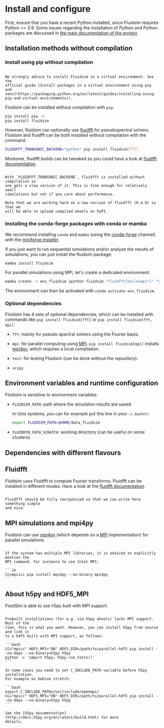 # Install and configure

First, ensure that you have a recent Python installed, since Fluidsim requires
Python >= 3.9. Some issues regarding the installation of Python and Python
packages are discussed in
[the main documentation of the project](http://fluiddyn.readthedocs.org/en/latest/install.html).

## Installation methods without compilation

### Install using pip without compilation

```{note}

We strongly advice to install Fluidsim in a virtual environment. See the
official guide [Install packages in a virtual environment using pip and
venv](https://packaging.python.org/en/latest/guides/installing-using-pip-and-virtual-environments/).

```

Fluidsim can be installed without compilation with `pip`:

```sh
pip install pip -U
pip install fluidsim
```

However, fluidsim can optionally use [fluidfft](http://fluidfft.readthedocs.io)
for pseudospectral solvers. Fluidsim and fluidfft can be both installed without
compilation with the command:

```sh
FLUIDFFT_TRANSONIC_BACKEND="python" pip install fluidsim[fft]
```

Moreover, fluidfft builds can be tweaked so you could have a look at
[fluidfft documentation](http://fluidfft.readthedocs.io/en/latest/install.html).

```{warning}

With `FLUIDFFT_TRANSONIC_BACKEND`, fluidfft is installed without compilation so
one gets a slow version of it. This is fine enough for relatively small
simulations but not if you care about performance.

Note that we are working hard on a new version of fluidfft (0.4.0) so that we
will be able to upload compiled wheels on PyPI.

```

### Installing the conda-forge packages with conda or mamba

We recommend installing `conda` and `mamba` (using the [conda-forge] channel) with
the [miniforge installer](https://github.com/conda-forge/miniforge).

If you just want to run sequential simulations and/or analyze the results of
simulations, you can just install the fluidsim package:

```sh
mamba install fluidsim
```

For parallel simulations using MPI, let's create a dedicated environment:

```sh
mamba create -n env_fluidsim ipython fluidsim "fluidfft[build=mpi*]" "h5py[build=mpi*]"
```

The environment can then be activated with `conda activate env_fluidsim`.

### Optional dependencies

Fluidsim has 4 sets of optional dependencies, which can be installed with commands
like `pip install fluidsim[fft]` or `pip install fluidsim[fft, mpi]`:

- `fft`: mainly for pseudo spectral solvers using the Fourier basis.

- `mpi`: for parallel computing using [MPI]. `pip install fluidsim[mpi]` installs
  [mpi4py], which requires a local compilation.

- `test`: for testing Fluidsim (can be done without the repository).

- `scipy`

## Environment variables and runtime configuration

Fluidsim is sensitive to environment variables:

- `FLUIDSIM_PATH`: path where the simulation results are saved.

  In Unix systems, you can for example put this line in your `~/.bashrc`:

  ```sh
  export FLUIDSIM_PATH=$HOME/data_fluidsim
  ```

- `FLUIDDYN_PATH_SCRATCH`: working directory (can be useful on some clusters).

## Dependencies with different flavours

## Fluidfft

Fluidsim uses Fluidfft to compute Fourier transforms. Fluidfft can be installed in
different modes. Have a look at the
[fluidfft documentation](http://fluidfft.readthedocs.io/en/latest/install.html).

```{todo}

Fluidfft should be fully reorganized so that we can write here something simple
and nice.

```

## MPI simulations and mpi4py

Fluidsim can use [mpi4py] (which depends on a [MPI] implementation) for parallel
simulations.

````{warning}

If the system has multiple MPI libraries, it is adviced to explicitly mention the
MPI command. For instance to use Intel MPI:

```sh
CC=mpiicc pip install mpi4py --no-binary mpi4py
```

````

## About h5py and HDF5_MPI

FluidSim is able to use h5py built with MPI support.

````{warning}

Prebuilt installations (for e.g. via h5py wheels) lacks MPI support. Most of the
time, this is what you want. However, you can install h5py from source and link it
to a hdf5 built with MPI support, as follows:

```bash
CC="mpicc" HDF5_MPI="ON" HDF5_DIR=/path/to/parallel-hdf5 pip install --no-deps --no-binary=h5py h5py
python -c 'import h5py; h5py.run_tests()'
```

In some cases you need to set C_INCLUDE_PATH variable before h5py installation.
For example on Debian stretch:

```bash
export C_INCLUDE_PATH=/usr/include/openmpi/
CC="mpicc" HDF5_MPI="ON" HDF5_DIR=/path/to/parallel-hdf5 pip install --no-deps --no-binary=h5py h5py
```

See the [h5py documentation](http://docs.h5py.org/en/latest/build.html) for more
details.

````

[conda-forge]: https://conda-forge.org/
[mpi]: https://fr.wikipedia.org/wiki/Message_Passing_Interface
[mpi4py]: https://mpi4py.readthedocs.io/
